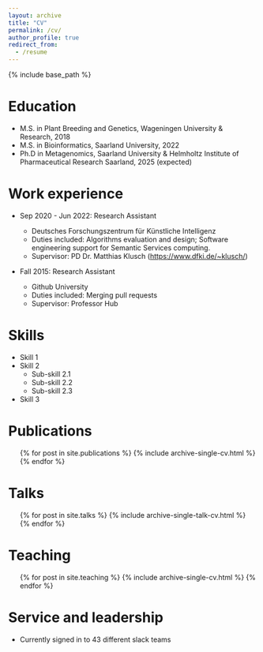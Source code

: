 ```yaml
---
layout: archive
title: "CV"
permalink: /cv/
author_profile: true
redirect_from:
  - /resume
---
```


{% include base_path %}

Education
======
* M.S. in Plant Breeding and Genetics, Wageningen University & Research, 2018
* M.S. in Bioinformatics, Saarland University, 2022
* Ph.D in Metagenomics, Saarland University & Helmholtz Institute of Pharmaceutical Research Saarland, 2025 (expected)

Work experience
======
* Sep 2020 - Jun 2022: Research Assistant
  * Deutsches Forschungszentrum für Künstliche Intelligenz
  * Duties included: Algorithms evaluation and design; Software engineering support for Semantic Services computing.
  * Supervisor: PD Dr. Matthias Klusch (https://www.dfki.de/~klusch/)

* Fall 2015: Research Assistant
  * Github University
  * Duties included: Merging pull requests
  * Supervisor: Professor Hub
  
Skills
======
* Skill 1
* Skill 2
  * Sub-skill 2.1
  * Sub-skill 2.2
  * Sub-skill 2.3
* Skill 3

Publications
======
  <ul>{% for post in site.publications %}
    {% include archive-single-cv.html %}
  {% endfor %}</ul>
  
Talks
======
  <ul>{% for post in site.talks %}
    {% include archive-single-talk-cv.html %}
  {% endfor %}</ul>
  
Teaching
======
  <ul>{% for post in site.teaching %}
    {% include archive-single-cv.html %}
  {% endfor %}</ul>
  
Service and leadership
======
* Currently signed in to 43 different slack teams

